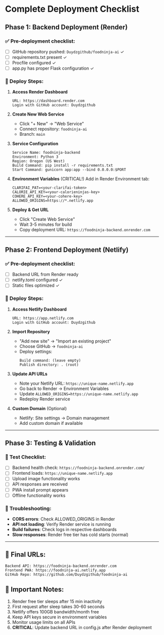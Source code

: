 # Complete Deployment Checklist

## Phase 1: Backend Deployment (Render)

### ✅ Pre-deployment checklist:
- [ ] GitHub repository pushed: `Duydzgithub/foodninja-ai` ✓
- [ ] requirements.txt present ✓  
- [ ] Procfile configured ✓
- [ ] app.py has proper Flask configuration ✓

### 🚀 Deploy Steps:

1. **Access Render Dashboard**
   ```
   URL: https://dashboard.render.com
   Login with GitHub account: Duydzgithub
   ```

2. **Create New Web Service**
   - Click "+ New" → "Web Service"
   - Connect repository: `foodninja-ai`
   - Branch: `main`

3. **Service Configuration**
   ```
   Service Name: foodninja-backend
   Environment: Python 3
   Region: Oregon (US West)
   Build Command: pip install -r requirements.txt
   Start Command: gunicorn app:app --bind 0.0.0.0:$PORT
   ```

4. **Environment Variables** (CRITICAL!)
   Add in Render Environment tab:
   ```
   CLARIFAI_PAT=<your-clarifai-token>
   CALORIE_API_KEY=<your-calorieninjas-key>
   COHERE_API_KEY=<your-cohere-key>
   ALLOWED_ORIGINS=https://*.netlify.app
   ```

5. **Deploy & Get URL**
   - Click "Create Web Service"
   - Wait 3-5 minutes for build
   - Copy deployment URL: `https://foodninja-backend.onrender.com`

---

## Phase 2: Frontend Deployment (Netlify)

### ✅ Pre-deployment checklist:
- [ ] Backend URL from Render ready
- [ ] netlify.toml configured ✓
- [ ] Static files optimized ✓

### 🚀 Deploy Steps:

1. **Access Netlify Dashboard**
   ```
   URL: https://app.netlify.com
   Login with GitHub account: Duydzgithub
   ```

2. **Import Repository**
   - "Add new site" → "Import an existing project"
   - Choose GitHub → `foodninja-ai`
   - Deploy settings:
     ```
     Build command: (leave empty)
     Publish directory: . (root)
     ```

3. **Update API URLs**
   - Note your Netlify URL: `https://unique-name.netlify.app`
   - Go back to Render → Environment Variables
   - Update `ALLOWED_ORIGINS=https://unique-name.netlify.app`
   - Redeploy Render service

4. **Custom Domain** (Optional)
   - Netlify: Site settings → Domain management
   - Add custom domain if available

---

## Phase 3: Testing & Validation

### 🧪 Test Checklist:
- [ ] Backend health check: `https://foodninja-backend.onrender.com/`
- [ ] Frontend loads: `https://unique-name.netlify.app`
- [ ] Upload image functionality works
- [ ] API responses are received
- [ ] PWA install prompt appears
- [ ] Offline functionality works

### 🔧 Troubleshooting:
- **CORS errors**: Check ALLOWED_ORIGINS in Render
- **API not loading**: Verify Render service is running
- **Build failures**: Check logs in respective dashboards
- **Slow responses**: Render free tier has cold starts (normal)

---

## 📝 Final URLs:
```
Backend API: https://foodninja-backend.onrender.com
Frontend PWA: https://foodninja-ai.netlify.app
GitHub Repo: https://github.com/Duydzgithub/foodninja-ai
```

## 🚨 Important Notes:
1. Render free tier sleeps after 15 min inactivity
2. First request after sleep takes 30-60 seconds  
3. Netlify offers 100GB bandwidth/month free
4. Keep API keys secure in environment variables
5. Monitor usage limits on all APIs
6. **CRITICAL**: Update backend URL in config.js after Render deployment
